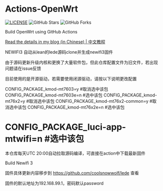 # Actions-OpenWrt

[![LICENSE](https://img.shields.io/github/license/mashape/apistatus.svg?style=flat-square&label=LICENSE)](https://github.com/P3TERX/Actions-OpenWrt/blob/master/LICENSE)
![GitHub Stars](https://img.shields.io/github/stars/P3TERX/Actions-OpenWrt.svg?style=flat-square&label=Stars&logo=github)
![GitHub Forks](https://img.shields.io/github/forks/P3TERX/Actions-OpenWrt.svg?style=flat-square&label=Forks&logo=github)

Build OpenWrt using GitHub Actions

[Read the details in my blog (in Chinese) | 中文教程](https://p3terx.com/archives/build-openwrt-with-github-actions.html)

NEWIFI3
自动从lean的lede源码clone并生成newifi3固件

由于源码更新升级内核和更换了大量软件包，但此仓库配置文件为旧文件，若出现问题请在issue反馈

目前使用的是开源驱动，若需要使用闭源驱动，请按以下说明更改配置

CONFIG_PACKAGE_kmod-mt7603=y        #取消选中该包
CONFIG_PACKAGE_kmod-mt7603e=n       #选中该包
CONFIG_PACKAGE_kmod-mt76x2=y        #取消选中该包
CONFIG_PACKAGE_kmod-mt76x2-common=y #取消选中该包
CONFIG_PACKAGE_kmod-mt76x2e=n       #选中该包

CONFIG_PACKAGE_luci-app-mtwifi=n    #选中该包
=============================================

本仓库每天UTC 20:00自动拉取源码编译，可直接在action中下载最新固件

Build Newifi 3

固件具体更新内容移步到 https://github.com/coolsnowwolf/lede 查看

固件的默认地址为192.168.99.1，密码默认password
